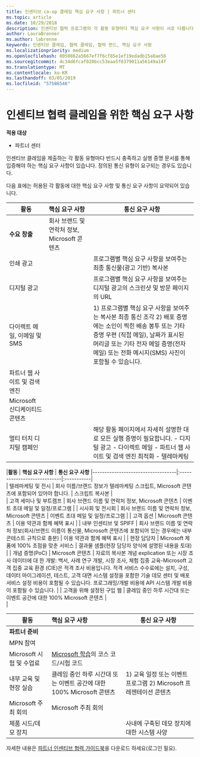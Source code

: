 ```yaml
---
title: 인센티브 co-op 클레임 핵심 요구 사항 | 파트너 센터
ms.topic: article
ms.date: 10/29/2018
description: 인센티브 협력 프로그램의 각 활동 유형마다 핵심 요구 사항이 서로 다릅니다.
author: LauraBrenner
ms.author: labrenne
keywords: 인센티브 클레임, 협력 클레임, 협력 펀드, 핵심 요구 사항
ms.localizationpriority: medium
ms.openlocfilehash: 8050862a5667ef7f6cf85e1ef19edadb15a8ae56
ms.sourcegitcommit: 4c34d6fcaf020bcc53eaa5f0379011a56149a14f
ms.translationtype: MT
ms.contentlocale: ko-KR
ms.lasthandoff: 03/05/2019
ms.locfileid: "57586546"
---
```

# <a name="core-requirements-for-incentives-co-op-claims"></a>인센티브 협력 클레임을 위한 핵심 요구 사항

**적용 대상**

- 파트너 센터

인센티브 클레임을 제출하는 각 활동 유형마다 반드시 충족하고 실행 증명 문서를 통해 입증해야 하는 핵심 요구 사항이 있습니다. 정의된 통신 유형이 요구되는 경우도 있습니다.

다음 표에는 허용된 각 활동에 대한 핵심 요구 사항 및 통신 요구 사항이 요약되어 있습니다. 

|**활동**   |**핵심 요구 사항**   |**통신 요구 사항**|
|--------------------------------------|:---------------------------------|---------|
|**수요 창출**      |회사 브랜드 및 연락처 정보, Microsoft 콘텐츠    |         |
|인쇄 광고 |                 |프로그램별 핵심 요구 사항을 보여주는 최종 통신물(광고 기반) 복사본|
|디지털 광고|            |프로그램별 핵심 요구 사항을 보여주는 디지털 광고의 스크린샷 및 방문 페이지의 URL  
|다이렉트 메일, 이메일 및 SMS|             |1) 프로그램별 핵심 요구 사항을 보여주는 복사본 최종 통신 조각   2) 배포 증명에는 소인이 찍힌 배송 봉투 또는 기타 증명 우편 (직접 메일), 날짜가 표시된 머리글 또는 기타 전자 메일 증명(전자 메일) 또는 전화 메시지(SMS) 사진이 포함될 수 있습니다.|
|파트너 웹 사이트 및 검색 엔진|
|Microsoft 신디케이티드 콘텐츠|
|멀티 터치 디지털 캠페인|     |해당 활동 페이지에서 자세히 설명한 대로 모든 실행 증명이 필요합니다.  - 디지털 광고 - 다이렉트 메일 - 파트너 웹 사이트 및 검색 엔진 최적화 - 텔레마케팅

|**활동**           | **핵심 요구 사항**    | **통신 요구 사항**
                                                |-----------------------------------|:----------------------------|:-----------|                                                                                           
|  텔레마케팅 및 전시   | 회사 이름/브랜드 정보가 텔레마케팅 스크립트, Microsoft 콘텐츠에 포함되어 있어야 합니다. |    스크립트 복사본 |                                                                                                                                                                                                                                                                                                                                                                                                                                                                                                                                                                               
| 고객 세미나 및 부트캠프  | 회사 브랜드 이름 및 연락처 정보, Microsoft 콘텐츠                                                                                                           |                                                                                                                                                                                                                                            이벤트 초대 메일 및 일정/프로그램                                                                                                                                                                                                                                            |
|    시사회 및 전시회    | 회사 브랜드 이름 및 연락처 정보, Microsoft 콘텐츠                                                                                                           |                                                                                                                                                                                                                                            이벤트 초대 메일 및 일정/프로그램                                                                                                                                                                                                                                            |
|         고객 옵션          | Microsoft 콘텐츠                                                                                                                                                       |                                                                                                                                                                                                                                           이용 약관과 함께 혜택 표시                                                                                                                                                                                                                                            |
|  내부 인센티브 및 SPIFF  | 회사 브랜드 이름 및 연락처 정보(회사/브랜드 이름이 통신물, Microsoft 콘텐츠에 포함되어 있는 경우에는 내부 콘테스트 규칙으로 충분) |                                                                                                                                                                                                                                           이용 약관과 함께 혜택 표시                                                                                                                                                                                                                                            |
|          현장 담당자           | Microsoft 제품에 100% 초점을 맞춘 서비스                                                                                                                    |                                                                                                                                                                                                                       결과물 샘플(현장 담당자 양식에 설명된 내용을 토대)                                                                                                                                                                                                                       |
|         개념 증명(PoC)         | Microsoft 콘텐츠                                                                                                                                                       | 자료의 복사본 개념 explication 또는 시장 조사 데이터에 대 한 개발: 백서, 사례 연구 개발, 시장 조사, 체험 집중 교육-Microsoft 고객 집중 교육 환경 (CIE)은 적격 조사 비용입니다. 적격 서비스 수수료에는 설치, 구성, 데이터 마이그레이션, 테스트, 고객 대면 시스템 설정을 포함한 기술 데모 센터 및 배포 서비스 설정 비용이 포함될 수 있습니다. 프로그래밍/개발 비용에 API 시스템 개발 비용이 포함될 수 있습니다. |
| 고객을 위해 설정된 구입 웹 | 클레임 중인 하루 시간대 또는 이벤트 공간에 대한 100% Microsoft 콘텐츠                                                                                                |                                                                                                          
                                                                                                                                                            |

|           **활동**           | **핵심 요구 사항**                                                                  |                    **통신 요구 사항**                     |
|----------------------------------|:---------------------------------------------------------------------------------------|------------------------------------------------------------------------|
|      **파트너 준비**       |                                                                                        |                                                                        |
|        MPN 참여         |                                                                                        |                                                                        |
|   Microsoft 시험 및 수업료    | [Microsoft 학습](https://partner.microsoft.com/training)의 코스 코드/시험 코드 |                                                                        |
| 내부 교육 및 현장 실습 | 클레임 중인 하루 시간대 또는 이벤트 공간에 대한 100% Microsoft 콘텐츠               | 1) 교육 일정 또는 이벤트 프로그램 2) Microsoft 프레젠테이션 콘텐츠 |
|   Microsoft 주최 회의   | Microsoft 주최 회의                                                           |                                                                        |
|    제품 시드/데모 장치    |                                                                                        |          사내에 구축된 데모 장치에 대한 시스템 사양          |

 자세한 내용은 [파트너 인센티브 협력 가이드북](https://assets.microsoft.com/coop-guidebook.pdf)을 다운로드 하세요(로그인 필요).
